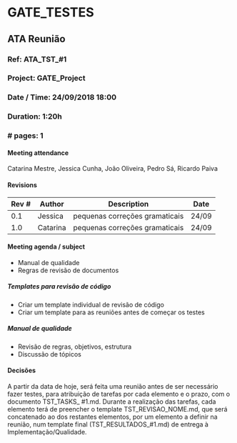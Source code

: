 # GATE_TESTES

## ATA Reunião

### Ref: ATA_TST_#1

### Project: GATE_Project

### Date / Time: 24/09/2018 18:00

### Duration: 1:20h

### # pages: 1



#### Meeting attendance

Catarina Mestre, Jessica Cunha, João Oliveira, Pedro Sá, Ricardo Paiva

#### Revisions

| Rev # | Author   | Description                    | Date  |
| ----- | -------- | ------------------------------ | ----- |
| 0.1   | Jessica  | pequenas correções gramaticais | 24/09 |
| 1.0   | Catarina | pequenas correções gramaticais | 24/09 |

#### Meeting agenda / subject

- Manual de qualidade
- Regras de revisão de documentos

##### Templates para revisão de código

- Criar um template individual de revisão de código
- Criar um template para as reuniões antes de começar os testes

##### Manual de qualidade

- Revisão de regras, objetivos, estrutura
- Discussão de tópicos

#### Decisões

A partir da data de hoje, será feita uma reunião antes de ser necessário fazer testes, para atribuição de tarefas por cada elemento e o prazo, com o documento TST_TASKS_ #1.md. Durante a realização das tarefas, cada elemento terá de preencher o template TST_REVISAO_NOME.md, que será concatenado ao dos restantes elementos, por um elemento a definir na reunião, num template final (TST_RESULTADOS_#1.md) de entrega à Implementação/Qualidade.

